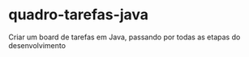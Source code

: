 # quadro-tarefas-java
Criar um board de tarefas em Java, passando por todas as etapas do desenvolvimento
